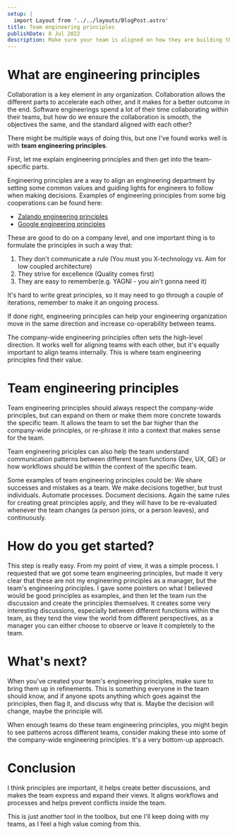 ```yaml
---
setup: |
  import Layout from '../../layouts/BlogPost.astro'
title: Team engineering principles
publishDate: 8 Jul 2022
description: Make sure your team is aligned on how they are building things, and how they collaborate
---
```

# What are engineering principles
Collaboration is a key element in any organization.
Collaboration allows the different parts to accelerate each other, and it makes for a better outcome in the end.
Software engineerings spend a lot of their time collaborating within their teams, but how do we ensure the collaboration is smooth, the objectives the same, and the standard aligned with each other?

There might be multiple ways of doing this, but one I've found works well is with **team engineering principles**.

First, let me explain engineering principles and then get into the team-specific parts.

Engineering principles are a way to align an engineering department by setting some common values and guiding lights for engineers to follow when making decisions.
Examples of engineering principles from some big cooperations can be found here:
- [Zalando engineering principles](https://github.com/zalando/engineering-principles)
- [Google engineering principles](https://techdevguide.withgoogle.com/paths/principles/)

These are good to do on a company level, and one important thing is to formulate the principles in such a way that:
1. They don't communicate a rule (You must you X-technology vs. Aim for low coupled architecture)
2. They strive for excellence (Quality comes first)
3. They are easy to remember(e.g. YAGNI - you ain't gonna need it)

It's hard to write great principles, so it may need to go through a couple of iterations, remember to make it an ongoing process.

If done right, engineering principles can help your engineering organization move in the same direction and increase co-operability between teams.

The company-wide engineering principles often sets the high-level direction.
It works well for aligning teams with each other, but it's equally important to align teams internally. This is where team engineering principles find their value.

# Team engineering principles
Team engineering principles should always respect the company-wide principles, but can expand on them or make them more concrete towards the specific team.
It allows the team to set the bar higher than the company-wide principles, or re-phrase it into a context that makes sense for the team.

Team engineering priciples can also help the team understand communication patterns between different team functions (Dev, UX, QE) or how workflows should be within the context of the specific team.

Some examples of team engineering principles could be:
We share successes and mistakes as a team.
We make decisions together, but trust individuals.
Automate processes.
Document decisions.
Again the same rules for creating great principles apply, and they will have to be re-evaluated whenever the team changes (a person joins, or a person leaves), and continuously.

# How do you get started?
This step is really easy. From my point of view, it was a simple process.
I requested that we got some team engineering principles, but made it very clear that these are not my engineering principles as a manager, but the team's engineering principles. I gave some pointers on what I believed would be good principles as examples, and then let the team run the discussion and create the principles themselves.
It creates some very interesting discussions, especially between different functions within the team, as they tend the view the world from different perspectives, as a manager you can either choose to observe or leave it completely to the team.


# What's next?
When you've created your team's engineering principles, make sure to bring them up in refinements. This is something everyone in the team should know, and if anyone spots anything which goes against the principles, then flag it, and discuss why that is. Maybe the decision will change, maybe the principle will.

When enough teams do these team engineering principles, you might begin to see patterns across different teams, consider making these into some of the company-wide engineering principles. It's a very bottom-up approach.

# Conclusion
I think principles are important, it helps create better discussions, and makes the team express and expand their views. It aligns workflows and processes and helps prevent conflicts inside the team.

This is just another tool in the toolbox, but one I'll keep doing with my teams, as I feel a high value coming from this.
